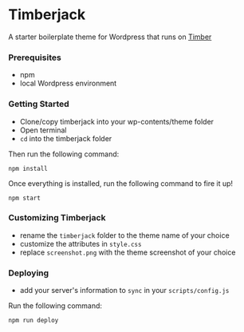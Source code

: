 # Timberjack

A starter boilerplate theme for Wordpress that runs on [Timber](https://github.com/jarednova/timber)

### Prerequisites

* npm
* local Wordpress environment



### Getting Started

* Clone/copy timberjack into your wp-contents/theme folder
* Open terminal
* `cd` into the timberjack folder

Then run the following command:

```
npm install
```

Once everything is installed, run the following command to fire it up!

```
npm start
```



### Customizing Timberjack

* rename the ```timberjack``` folder to the theme name of your choice
* customize the attributes in ```style.css```
* replace ```screenshot.png``` with the theme screenshot of your choice



### Deploying

* add your server's information to ```sync``` in your ```scripts/config.js```

Run the following command:

```
npm run deploy
```
